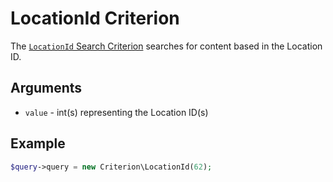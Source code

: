 # LocationId Criterion

The [`LocationId` Search Criterion](https://github.com/ibexa/core/blob/main/src/contracts/Repository/Values/Content/Query/Criterion/LocationId.php)
searches for content based in the Location ID.

## Arguments

- `value` - int(s) representing the Location ID(s)

## Example

``` php
$query->query = new Criterion\LocationId(62);
```
